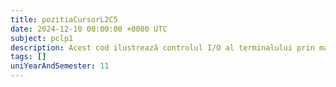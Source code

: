 ```yaml
---
title: pozitiaCursorL2C5
date: 2024-12-10 00:00:00 +0000 UTC
subject: pclp1
description: Acest cod ilustrează controlul I/O al terminalului prin manipularea atributelor (termios), input non-blocant, gestiunea ecranului cu coduri ANSI escape, întârzieri temporale și operații bitwise.
tags: []
uniYearAndSemester: 11
---
```


